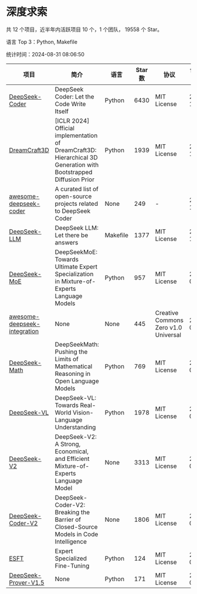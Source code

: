 # 深度求索

共 12 个项目，近半年内活跃项目 10 个，1 个团队， 19558 个 Star。

语言 Top 3：Python, Makefile

统计时间：2024-08-31 08:06:50

| 项目 | 简介 | 语言 | Star 数 | 协议 | 创建时间 | 最后更新时间 | 最后提交时间 |
| --- | --- | --- | --- | --- | --- | --- | --- |
| [DeepSeek-Coder](https://github.com/deepseek-ai/DeepSeek-Coder) | DeepSeek Coder: Let the Code Write Itself | Python | 6430 | MIT License | 2023-10-20 | 2024-08-30 | 2024-05-21 |
| [DreamCraft3D](https://github.com/deepseek-ai/DreamCraft3D) | [ICLR 2024] Official implementation of DreamCraft3D: Hierarchical 3D Generation with Bootstrapped Diffusion Prior | Python | 1939 | MIT License | 2023-10-23 | 2024-08-31 | 2024-08-21 |
| [awesome-deepseek-coder](https://github.com/deepseek-ai/awesome-deepseek-coder) | A curated list of open-source projects related to DeepSeek Coder | None | 249 | - | 2023-11-06 | 2024-08-27 | 2024-04-03 |
| [DeepSeek-LLM](https://github.com/deepseek-ai/DeepSeek-LLM) | DeepSeek LLM: Let there be answers | Makefile | 1377 | MIT License | 2023-11-29 | 2024-08-30 | 2024-02-04 |
| [DeepSeek-MoE](https://github.com/deepseek-ai/DeepSeek-MoE) | DeepSeekMoE: Towards Ultimate Expert Specialization in Mixture-of-Experts Language Models | Python | 957 | MIT License | 2024-01-02 | 2024-08-30 | 2024-01-16 |
| [awesome-deepseek-integration](https://github.com/deepseek-ai/awesome-deepseek-integration) | None | None | 445 | Creative Commons Zero v1.0 Universal | 2024-01-11 | 2024-08-31 | 2024-08-31 |
| [DeepSeek-Math](https://github.com/deepseek-ai/DeepSeek-Math) | DeepSeekMath: Pushing the Limits of Mathematical Reasoning in Open Language Models | Python | 769 | MIT License | 2024-02-05 | 2024-08-29 | 2024-04-15 |
| [DeepSeek-VL](https://github.com/deepseek-ai/DeepSeek-VL) | DeepSeek-VL: Towards Real-World Vision-Language Understanding | Python | 1978 | MIT License | 2024-03-07 | 2024-08-30 | 2024-04-24 |
| [DeepSeek-V2](https://github.com/deepseek-ai/DeepSeek-V2) | DeepSeek-V2: A Strong, Economical, and Efficient Mixture-of-Experts Language Model | None | 3313 | MIT License | 2024-04-22 | 2024-08-31 | 2024-08-10 |
| [DeepSeek-Coder-V2](https://github.com/deepseek-ai/DeepSeek-Coder-V2) | DeepSeek-Coder-V2: Breaking the Barrier of Closed-Source Models in Code Intelligence | None | 1806 | MIT License | 2024-06-14 | 2024-08-31 | 2024-07-03 |
| [ESFT](https://github.com/deepseek-ai/ESFT) | Expert Specialized Fine-Tuning | Python | 124 | MIT License | 2024-07-04 | 2024-08-30 | 2024-08-12 |
| [DeepSeek-Prover-V1.5](https://github.com/deepseek-ai/DeepSeek-Prover-V1.5) | None | Python | 171 | MIT License | 2024-08-15 | 2024-08-30 | 2024-08-16 |
